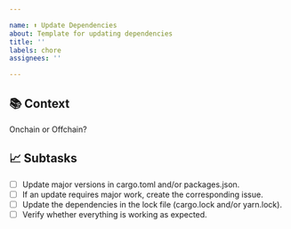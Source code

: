 ```yaml
---

name: ⬆️ Update Dependencies
about: Template for updating dependencies
title: ''
labels: chore
assignees: ''

---
```


## 📚 Context

Onchain or Offchain?

## 📈 Subtasks

- [ ] Update major versions in cargo.toml and/or packages.json.
- [ ] If an update requires major work, create the corresponding issue.
- [ ] Update the dependencies in the lock file (cargo.lock and/or yarn.lock).
- [ ] Verify whether everything is working as expected.
